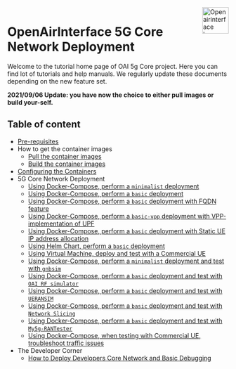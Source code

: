 <a href="https://openairinterface.org/">
    <img src="./images/oai_final_logo.png" alt="Openairinterface logo" title="Openairinterface" align="right" height="60" />
</a>

# OpenAirInterface 5G Core Network Deployment

Welcome to the tutorial home page of OAI 5g Core project. Here you can find lot of tutorials and help manuals. We regularly update these documents depending on the new feature set. 

**2021/09/06 Update: you have now the choice to either pull images or build your-self.**

## Table of content

- [Pre-requisites](./DEPLOY_PRE_REQUESITES.md)
- How to get the container images
    - [Pull the container images](./RETRIEVE_OFFICIAL_IMAGES.md)
    - [Build the container images](./BUILD_IMAGES.md)
- [Configuring the Containers](./CONFIGURE_CONTAINERS.md)
- 5G Core Network Deployment
    - [Using Docker-Compose, perform a `minimalist` deployment](./DEPLOY_SA5G_MINI_DS_TESTER_DEPLOYMENT.md)
    - [Using Docker-Compose, perform a `basic` deployment](./DEPLOY_SA5G_BASIC_DS_TESTER_DEPLOYMENT.md)
    - [Using Docker-Compose, perform a `basic` deployment with FQDN feature](./DEPLOY_SA5G_BASIC_FQDN_DEPLOYMENT.md)
    - [Using Docker-Compose, perform a `basic-vpp` deployment with VPP-implementation of UPF](./DEPLOY_SA5G_WITH_VPP_UPF.md)
    - [Using Docker-Compose, perform a `basic` deployment with Static UE IP address allocation](./DEPLOY_SA5G_BASIC_STATIC_UE_IP.md)
    - [Using Helm Chart, perform a `basic` deployment](./DEPLOY_SA5G_HC.md)
    - [Using Virtual Machine, deploy and test with a Commercial UE](./DEPLOY_SA5G_VM_COTSUE.md)
    - [Using Docker-Compose, perform a `minimalist` deployment and test with `gnbsim`](./DEPLOY_SA5G_WITH_GNBSIM.md)
    - [Using Docker-Compose, perform a `basic` deployment and test with `OAI RF simulator`](https://gitlab.eurecom.fr/oai/openairinterface5g/-/tree/develop/ci-scripts/yaml_files/5g_rfsimulator)
    - [Using Docker-Compose, perform a `basic` deployment and test with `UERANSIM`](./DEPLOY_SA5G_WITH_UERANSIM.md)
    - [Using Docker-Compose, perform a `basic` deployment and test with `Network Slicing`](./DEPLOY_SA5G_SLICING.md)
    - [Using Docker-Compose, perform a `basic` deployment and test with `My5g-RANTester`](./DEPLOY_SA5G_WITH_My5g-RANTester.md)
    - [Using Docker-Compose, when testing with Commercial UE, troubleshoot traffic issues](./TROUBLESHOOT_COTS_UE_TRAFFIC.md)
- The Developer Corner
    - [How to Deploy Developers Core Network and Basic Debugging](./DEBUG_5G_CORE.md)
